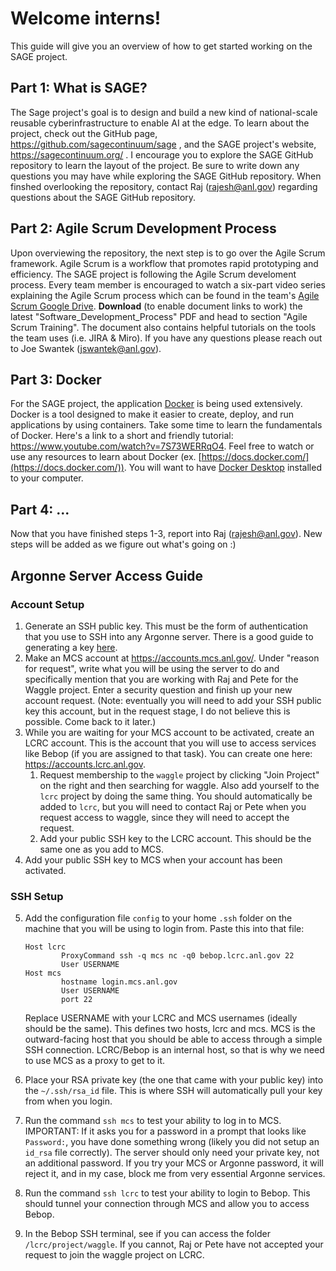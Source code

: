 # Welcome interns!
This guide will give you an overview of how to get started working on the SAGE project.

## Part 1: What is SAGE?
The Sage project's goal is to design and build a new kind of national-scale reusable cyberinfrastructure to enable AI at the edge. To learn about the project, check out the GitHub page, https://github.com/sagecontinuum/sage , and the SAGE project's website, https://sagecontinuum.org/ . I encourage you to explore the SAGE GitHub repository to learn the layout of the project. Be sure to write down any questions you may have while exploring the SAGE GitHub repository. When finshed overlooking the repository, contact Raj (<rajesh@anl.gov>) regarding questions about the SAGE GitHub repository.

## Part 2: Agile Scrum Development Process
Upon overviewing the repository, the next step is to go over the Agile Scrum framework. Agile Scrum is a workflow that promotes rapid prototyping and efficiency. The SAGE project is following the Agile Scrum develoment process. Every team member is encouraged to watch a six-part video series explaining the Agile Scrum process which can be found in the team's [Agile Scrum Google Drive](https://drive.google.com/drive/folders/1Cj1qPAEVZm1Qkd6BrbIAssERmHlmGf0C). **Download** (to enable document links to work) the latest "Software_Development_Process" PDF and head to section "Agile Scrum Training". The document also contains helpful tutorials on the tools the team uses (i.e. JIRA & Miro). If you have any questions please reach out to Joe Swantek (<jswantek@anl.gov>).

## Part 3: Docker
For the SAGE project, the application [Docker](https://www.docker.com/) is being used extensively. Docker is a tool designed to make it easier to create, deploy, and run applications by using containers. Take some time to learn the fundamentals of Docker. Here's a link to a short and friendly tutorial: https://www.youtube.com/watch?v=7S73WERRqO4. Feel free to watch or use any resources to learn about Docker (ex. [https://docs.docker.com/](https://docs.docker.com/)). You will want to have [Docker Desktop](https://www.docker.com/get-started) installed to your computer.

## Part 4: ...
Now that you have finished steps 1-3, report into Raj (<rajesh@anl.gov>). New steps will be added as we figure out what's going on :)



## Argonne Server Access Guide

### Account Setup

1. Generate an SSH public key. This must be the form of authentication that you use to SSH into any Argonne server. There is a good guide to generating a key [here](https://kb.iu.edu/d/aews).
2. Make an MCS account at https://accounts.mcs.anl.gov/. Under "reason for request", write what you will be using the server to do and specifically mention that you are working with Raj and Pete for the Waggle project. Enter a security question and finish up your new account request. (Note: eventually you will need to add your SSH public key this account, but in the request stage, I do not believe this is possible. Come back to it later.)
3. While you are waiting for your MCS account to be activated, create an LCRC account. This is the account that you will use to access services like Bebop (if you are assigned to that task). You can create one here: https://accounts.lcrc.anl.gov.
   1. Request membership to the `waggle` project by clicking "Join Project" on the right and then searching for waggle. Also add yourself to the `lcrc` project by doing the same thing. You should automatically be added to `lcrc`, but you will need to contact Raj or Pete when you request access to waggle, since they will need to accept the request.
   2. Add your public SSH key to the LCRC account. This should be the same one as you add to MCS.
4. Add your public SSH key to MCS when your account has been activated.

### SSH Setup

5. Add the configuration file `config` to your home `.ssh` folder on the machine that you will be using to login from. Paste this into that file:

   ```
   Host lcrc
           ProxyCommand ssh -q mcs nc -q0 bebop.lcrc.anl.gov 22
           User USERNAME
   Host mcs
           hostname login.mcs.anl.gov
           User USERNAME
           port 22
   ```

   Replace USERNAME with your LCRC and MCS usernames (ideally should be the same). This defines two hosts, lcrc and mcs. MCS is the outward-facing host that you should be able to access through a simple SSH connection. LCRC/Bebop is an internal host, so that is why we need to use MCS as a proxy to get to it.

6. Place your RSA private key (the one that came with your public key) into the `~/.ssh/rsa_id` file. This is where SSH will automatically pull your key from when you login.

7. Run the command `ssh mcs` to test your ability to log in to MCS. IMPORTANT: If it asks you for a password in a prompt that looks like `Password:`, you have done something wrong (likely you did not setup an `id_rsa` file correctly). The server should only need your private key, not an additional password. If you try your MCS or Argonne password, it will reject it, and in my case, block me from very essential Argonne services.

8. Run the command `ssh lcrc` to test your ability to login to Bebop. This should tunnel your connection through MCS and allow you to access Bebop.

9. In the Bebop SSH terminal, see if you can access the folder `/lcrc/project/waggle`. If you cannot, Raj or Pete have not accepted your request to join the waggle project on LCRC.
